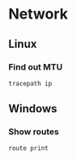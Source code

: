 # Network

## Linux

### Find out MTU

```powershell
tracepath ip
```

## Windows

### Show routes

```powershell
route print
```
